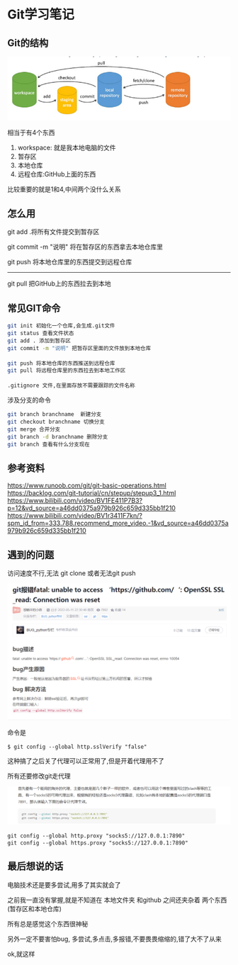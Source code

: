 # Git学习笔记


## Git的结构

![image-20220904142256707](README.assets/image-20220904142256707.png)

相当于有4个东西

1. workspace: 就是我本地电脑的文件
2. 暂存区
3. 本地仓库
4. 远程仓库:GitHub上面的东西

比较重要的就是1和4,中间两个没什么关系

## 怎么用

git add .将所有文件提交到暂存区

git commit -m "说明" 将在暂存区的东西拿去本地仓库里

git push 将本地仓库里的东西提交到远程仓库

-----

git pull 把GitHub上的东西拉去到本地


## 常见GIT命令

```bash
git init 初始化一个仓库,会生成.git文件
git status 查看文件状态
git add . 添加到暂存区
git commit -m "说明" 把暂存区里面的文件放到本地仓库

git push 将本地仓库的东西推送到远程仓库
git pull 将远程仓库里的东西拉去到本地工作区

.gitignore 文件,在里面存放不需要跟踪的文件名称


```

涉及分支的命令

```bash
git branch branchname  新建分支
git checkout branchname 切换分支
git merge 合并分支
git branch -d branchname 删除分支
git branch 查看有什么分支现在
```





## 参考资料

https://www.runoob.com/git/git-basic-operations.html
https://backlog.com/git-tutorial/cn/stepup/stepup3_1.html
https://www.bilibili.com/video/BV1FE411P7B3?p=12&vd_source=a46dd0375a979b926c659d335bb1f210
https://www.bilibili.com/video/BV1r3411F7kn/?spm_id_from=333.788.recommend_more_video.-1&vd_source=a46dd0375a979b926c659d335bb1f210

## 遇到的问题

访问速度不行,无法 git clone 或者无法git push

![image-20220904151351425](README.assets/image-20220904151351425.png)

命令是

```
$ git config --global http.sslVerify "false"
```

这种搞了之后关了代理可以正常用了,但是开着代理用不了



所有还要修改git走代理

![image-20220904151456945](README.assets/image-20220904151456945.png)



````
git config --global http.proxy "socks5://127.0.0.1:7890"
git config --global https.proxy "socks5://127.0.0.1:7890"
````

## 最后想说的话

电脑技术还是要多尝试,用多了其实就会了

之前我一直没有掌握,就是不知道在 本地文件夹 和github 之间还夹杂着 两个东西(暂存区和本地仓库)

所有总是感觉这个东西很神秘

另外一定不要害怕bug, 多尝试,多点击,多报错,不要畏畏缩缩的,错了大不了从来

ok,就这样
